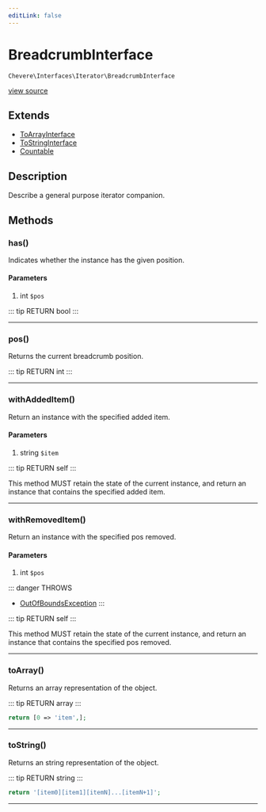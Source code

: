 ```yaml
---
editLink: false
---
```


# BreadcrumbInterface

`Chevere\Interfaces\Iterator\BreadcrumbInterface`

[view source](https://github.com/chevere/chevere/blob/master/Iterator/BreadcrumbInterface.php)

## Extends

- [ToArrayInterface](../Common/ToArrayInterface.md)
- [ToStringInterface](../Common/ToStringInterface.md)
- [Countable](https://www.php.net/manual/class.countable)

## Description

Describe a general purpose iterator companion.

## Methods

### has()

Indicates whether the instance has the given position.

#### Parameters

1. int `$pos`

::: tip RETURN
bool
:::

---

### pos()

Returns the current breadcrumb position.

::: tip RETURN
int
:::

---

### withAddedItem()

Return an instance with the specified added item.

#### Parameters

1. string `$item`

::: tip RETURN
self
:::

This method MUST retain the state of the current instance, and return
an instance that contains the specified added item.

---

### withRemovedItem()

Return an instance with the specified pos removed.

#### Parameters

1. int `$pos`

::: danger THROWS
- [OutOfBoundsException](../../Exceptions/Core/OutOfBoundsException.md) 
:::

::: tip RETURN
self
:::

This method MUST retain the state of the current instance, and return
an instance that contains the specified pos removed.

---

### toArray()

Returns an array representation of the object.

::: tip RETURN
array
:::

```php
return [0 => 'item',];
```

---

### toString()

Returns an string representation of the object.

::: tip RETURN
string
:::

```php
return '[item0][item1][itemN]...[itemN+1]';
```

---
